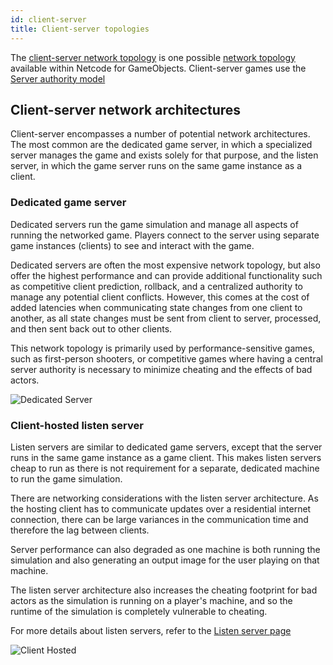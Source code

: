 ```yaml
---
id: client-server
title: Client-server topologies
---
```


The [client-server network topology](network-topologies.md#client-server) is one possible [network topology](network-topologies.md) available within Netcode for GameObjects. Client-server games use the [Server authority model](authority.md#server-authority)

## Client-server network architectures

Client-server encompasses a number of potential network architectures. The most common are the dedicated game server, in which a specialized server manages the game and exists solely for that purpose, and the listen server, in which the game server runs on the same game instance as a client.

### Dedicated game server

Dedicated servers run the game simulation and manage all aspects of running the networked game. Players connect to the server using separate game instances (clients) to see and interact with the game.

Dedicated servers are often the most expensive network topology, but also offer the highest performance and can provide additional functionality such as competitive client prediction, rollback, and a centralized authority to manage any potential client conflicts. However, this comes at the cost of added latencies when communicating state changes from one client to another, as all state changes must be sent from client to server, processed, and then sent back out to other clients.

This network topology is primarily used by performance-sensitive games, such as first-person shooters, or competitive games where having a central server authority is necessary to minimize cheating and the effects of bad actors.

![Dedicated Server](/img/ded_server.png)

### Client-hosted listen server

Listen servers are similar to dedicated game servers, except that the server runs in the same game instance as a game client. This makes listen servers cheap to run as there is not requirement for a  separate, dedicated machine to run the game simulation.

There are networking considerations with the listen server architecture. As the hosting client has to communicate updates over a residential internet connection, there can be large variances in the communication time and therefore the lag between clients.

Server performance can also degraded as one machine is both running the simulation and also generating an output image for the user playing on that machine.

The listen server architecture also increases the cheating footprint for bad actors as the simulation is running on a player's machine, and so the runtime of the simulation is completely vulnerable to cheating.

For more details about listen servers, refer to the [Listen server page](../learn/listenserverhostarchitecture.md)

![Client Hosted](/img/client-hosted.png)
